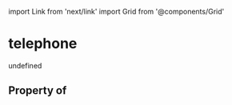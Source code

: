 import Link from 'next/link'
import Grid from '@components/Grid'

# telephone

undefined

## Property of




